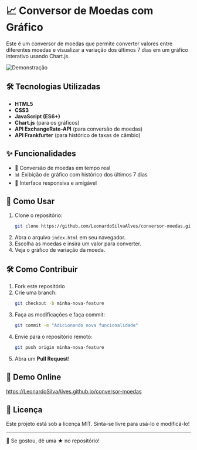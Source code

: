 # 📈 Conversor de Moedas com Gráfico

Este é um conversor de moedas que permite converter valores entre diferentes moedas e visualizar a variação dos últimos 7 dias em um gráfico interativo usando Chart.js.

![Demonstração](https://via.placeholder.com/800x400?text=Preview+do+Conversor)

## 🛠️ Tecnologias Utilizadas
- **HTML5**
- **CSS3**
- **JavaScript (ES6+)**
- **Chart.js** (para os gráficos)
- **API ExchangeRate-API** (para conversão de moedas)
- **API Frankfurter** (para histórico de taxas de câmbio)

## ✨ Funcionalidades
- 💋 Conversão de moedas em tempo real
- 📊 Exibição de gráfico com histórico dos últimos 7 dias
- 🚀 Interface responsiva e amigável

## 📝 Como Usar
1. Clone o repositório:
   ```bash
   git clone https://github.com/LeonardoSilvaAlves/conversor-moedas.git
   ```
2. Abra o arquivo `index.html` em seu navegador.
3. Escolha as moedas e insira um valor para converter.
4. Veja o gráfico de variação da moeda.

## 🛠️ Como Contribuir
1. Fork este repositório
2. Crie uma branch:
   ```bash
   git checkout -b minha-nova-feature
   ```
3. Faça as modificações e faça commit:
   ```bash
   git commit -m "Adicionando nova funcionalidade"
   ```
4. Envie para o repositório remoto:
   ```bash
   git push origin minha-nova-feature
   ```
5. Abra um **Pull Request**!

## 🌟 Demo Online

https://LeonardoSilvaAlves.github.io/conversor-moedas

## 📢 Licença
Este projeto está sob a licença MIT. Sinta-se livre para usá-lo e modificá-lo!

---
👋 Se gostou, dê uma ★ no repositório!

